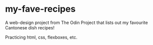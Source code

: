 # my-fave-recipes

A web-design project from The Odin Project that lists out my favourite Cantonese dish recipes!

Practicing html, css, flexboxes, etc.
